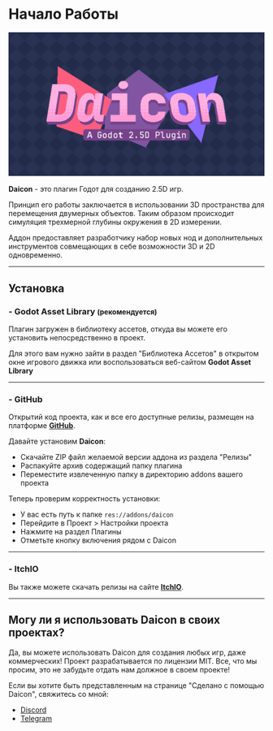 # Начало Работы

![title.png](../assets/images/title.png)

**Daicon** - это плагин Годот для созданию 2.5D игр. 

Принцип его работы заключается в использовании 3D пространства для перемещения двумерных объектов. Таким образом происходит симуляция трехмерной глубины окружения в 2D измерении.

Аддон предоставляет разработчику набор новых нод и дополнительных инструментов совмещающих в себе возможности 3D и 2D одновременно.

---
## Установка
### - **Godot Asset Library** <small>(рекомендуется)</small>

Плагин загружен в библиотеку ассетов, откуда вы можете его установить непосредственно в проект.

Для этого вам нужно зайти в раздел "Библиотека Ассетов" в открытом окне игрового движка или воспользоваться веб-сайтом **Godot Asset Library**

---
### - **GitHub**

Открытий код проекта, как и все его доступные релизы, размещен на платформе **[GitHub](https://github.com/arukurei/Daicon)**.

Давайте установим **Daicon**:

- Скачайте ZIP файл желаемой версии аддона из раздела "Релизы"
- Распакуйте архив содержащий папку плагина
- Переместите извлеченную папку в директорию addons вашего проекта

Теперь проверим корректность установки:

- У вас есть путь к папке `res://addons/daicon`
- Перейдите в Проект >  Настройки проекта
- Нажмите на раздел Плагины
- Отметьте кнопку включения рядом с Daicon

---
### - **ItchIO**

Вы также можете скачать релизы на сайте **[ItchIO](https://alkrei.itch.io/daicon)**.

---
## **Могу ли я использовать Daicon в своих проектах?**

Да, вы можете использовать Daicon для создания любых игр, даже коммерческих! Проект разрабатывается по лицензии MIT. Все, что мы просим, это не забудьте отдать нам должное в своем проекте! 
  
Если вы хотите быть представленным на странице "Сделано с помощью Daicon", свяжитесь со мной:

- [Discord](https://discordapp.com/users/595514733491126272)
- [Telegram](https://t.me/arukurei)